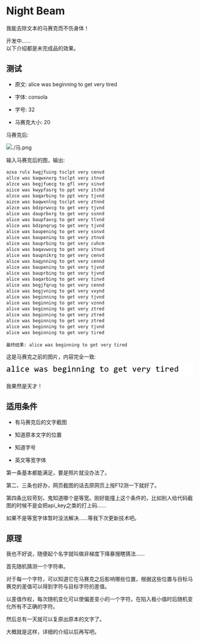 # Night Beam

我能去除文本的马赛克而不伤身体！

开发中……  
以下介绍都是未完成品的效果。


## 测试

+ 原文: alice was beginning to get very tired

+ 字体: consola

+ 字号: 32

+ 马赛克大小: 20

马赛克后: 

![./马.png](./马.png)

输入马赛克后的图，输出: 

```
azxa rulx kwgjfuing tsclpt very cenvd
allce was baqwxnxrg tsclpt very itnvd
alzce was begjfuecg to gfl very xinvd
aiice was kwypfasrg to ppt very itchd
alzce was baqarbing to ppt very tjvnd
aizce was baqwxnlng tsclpt very ztnnd
alzce was bdzprwvcg to get very tjvnd
alice was dauprbxrg to get very ssnnd
alice was baupfavcg to get very tlvnd
alice was bdzpnqrug to get very tjvnd
alice was baupening to get very ssnvd
alice was baupening to get very ztnvd
alice was bauprbing to get very cuhcm
alice was baqavwvcg to get very itnvd
alice was baupnikrg to get very cenvd
alice was baqynning to get very cennd
alice was baupening to get very tjvnd
alice was bauprbing to get very tjvnd
alice was baqarbing to get very tinvd
alice was begjfqrug to get very cennd
alice was begjvning to get very vxynd
alice was beginning to get very tjvnd
alice was beginning to get very vznnd
alice was beginning to get very ztred
alice was beginning to get very ztred
alice was beginning to get very ztred
alice was beginning to get very tjvnd
alice was beginning to get very tired

最终结果: alice was beginning to get very tired
```

这是马赛克之前的图片，内容完全一致: 

![./原.png](./原.png)  

我果然是天才！


## 适用条件

+ 有马赛克后的文字截图

+ 知道原本文字的位置

+ 知道字号

+ 英文等宽字体

第一条基本都能满足，要是照片就没办法了。

第二、三条也好办，网页截图的话去原网页上按F12测一下就好了。

第四条比较苛刻，鬼知道哪个是等宽。刚好能撞上这个条件的，比如别人给代码截图的时候不是会把api_key之类的打上码……

如果不是等宽字体暂时没法解决……等我下次更新技术吧。


## 原理

我也不好说，随便起个名字就叫做非梯度下降暴搜瞎猜法……

首先随机猜测一个字符串。

对于每一个字符，可以知道它在马赛克之后影响哪些位置，根据这些位置与目标马赛克的差值可以得到字符与目标字符的差值。

以差值作权，每次随机变化可以使偏差变小的一个字符。在陷入极小值时后随机变化所有不正确的字符。

然后总有一天就可以复原出原本的文字了。

大概就是这样，详细的介绍以后再写吧。
